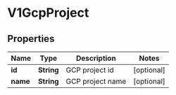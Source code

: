 # V1GcpProject

## Properties
Name | Type | Description | Notes
------------ | ------------- | ------------- | -------------
**id** | **String** | GCP project id |  [optional]
**name** | **String** | GCP project name |  [optional]
